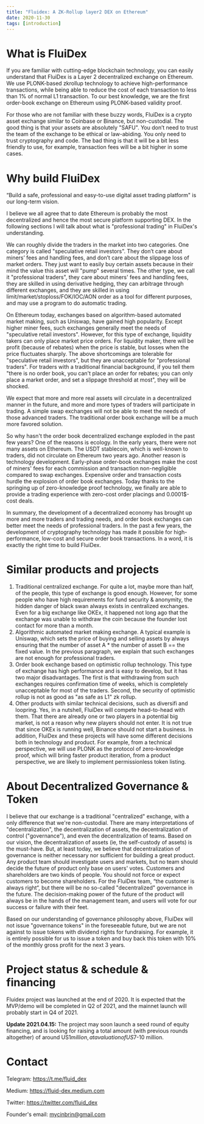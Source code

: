 ```yaml
---
title: "Fluidex: A ZK-Rollup layer2 DEX on Ethereum"
date: 2020-11-30
tags: [introduction]
---
```


# What is FluiDex

If you are familiar with cutting-edge blockchain technology, you can easily understand that FluiDex is a Layer 2 decentralized exchange on Ethereum. We use PLONK-based zkrollup technology to achieve high-performance transactions, while being able to reduce the cost of each transaction to less than 1% of normal L1 transaction. To our best knowledge, we are the first order-book exchange on Ethereum using PLONK-based validity proof.

For those who are not familiar with these buzzy words, FluiDex is a crypto asset exchange similar to Coinbase or Binance, but non-custodial. The good thing is that your assets are absolutely "SAFU". You don’t need to trust the team of the exchange to be ethical or law-abiding. You only need to trust cryptography and code. The bad thing is that it will be a bit less friendly to use, for example, transaction fees will be a bit higher in some cases.

# Why build FluiDex

“Build a safe, professional and easy-to-use digital asset trading platform" is our long-term vision.

I believe we all agree that to date Ethereum is probably the most decentralized and hence the most secure platform supporting DEX. In the following sections I will talk about what is "professional trading" in FluiDex's understanding.

We can roughly divide the traders in the market into two categories. One category is called "speculative retail investors". They don’t care about miners’ fees and handling fees, and don’t care about the slippage loss of market orders. They just want to easily buy certain assets because in their mind the value this asset will "pump" several times. The other type, we call it "professional traders", they care about miners' fees and handling fees, they are skilled in using derivative hedging, they can arbitrage through different exchanges, and they are skilled in using limit/market/stoploss/FOK/IOC/AON order as a tool for different purposes, and may use a program to do automatic trading.

On Ethereum today, exchanges based on algorithm-based automated market making, such as Uniswap, have gained high popularity. Except higher miner fees, such exchanges generally meet the needs of "speculative retail investors". However, for this type of exchange, liquidity takers can only place market price orders. For liquidity maker, there will be profit (because of rebates) when the price is stable, but losses when the price fluctuates sharply. The above shortcomings are tolerable for "speculative retail investors", but they are unacceptable for "professional traders". For traders with a traditional financial background, if you tell them "there is no order book, you can't place an order for rebates; you can only place a market order, and set a slippage threshold at most", they will be shocked.

We expect that more and more real assets will circulate in a decentralized manner in the future, and more and more types of traders will participate in trading. A simple swap exchanges will not be able to meet the needs of those advanced traders. The traditional order book exchange will be a much more favored solution.

So why hasn't the order book decentralized exchange exploded in the past few years? One of the reasons is ecology. In the early years, there were not many assets on Ethereum. The USDT stablecoin, which is well-known to traders, did not circulate on Ethereum two years ago. Another reason is technology development. Early-phase order-book exchanges make the cost of miners' fees for each commission and transaction non-negligible compared to swap exchanges. Expensive order and transaction costs hurdle the explosion of order book exchanges. Today thanks to the springing up of zero-knowledge proof technology, we finally are able to provide a trading experience with zero-cost order placings and 0.0001$-cost deals.

In summary, the development of a decentralized economy has brought up more and more traders and trading needs, and order book exchanges can better meet the needs of professional traders. In the past a few years, the development of cryptography technology has made it possible for high-performance, low-cost and secure order book transactions. In a word, it is exactly the right time to build FluiDex.

# Similar products and projects

1. Traditional centralized exchange. For quite a lot, maybe more than half, of the people, this type of exchange is good enough. However, for some people who have high requirements for fund security & anonymity, the hidden danger of black swan always exists in centralized exchanges. Even for a big exchange like OKEx, it happened not long ago that the exchange was unable to withdraw the coin because the founder lost contact for more than a month.
2. Algorithmic automated market making exchange. A typical example is Uniswap, which sets the price of buying and selling assets by always ensuring that the number of asset A \* the number of asset B == the fixed value. In the previous paragraph, we explain that such exchanges are not enough for professional traders.
3. Order book exchange based on optimistic rollup technology. This type of exchange has high performance and is easy to develop, but it has two major disadvantages. The first is that withdrawing from such exchanges requires confirmation time of weeks, which is completely unacceptable for most of the traders. Second, the security of optimistic rollup is not as good as "as safe as L1" zk rollup.
4. Other products with similar technical decisions, such as diversifi and loopring. Yes, in a nutshell, FluiDex will compete head-to-head with them. That there are already one or two players in a potential big market, is not a reason why new players should not enter. It is not true that since OKEx is running well, Binance should not start a business. In addition, FluiDex and these projects will have some different decisions both in technology and product. For example, from a technical perspective, we will use PLONK as the protocol of zero-knowledge proof, which will bring faster product iteration, from a product perspective, we are likely to implement permissionless token listing.

# About Decentralized Governance & Token

I believe that our exchange is a traditional "centralized" exchange, with a only difference that we're non-custodial. There are many interpretations of "decentralization", the decentralization of assets, the decentralization of control ("governance"), and even the decentralization of teams. Based on our vision, the decentralization of assets (ie, the self-custody of assets) is the must-have. But, at least today, we believe that decentralization of governance is neither necessary nor sufficient for building a great product. Any product team should investigate users and markets, but no team should decide the future of product only base on users' votes. Customers and shareholders are two kinds of people. You should not force or expect customers to become shareholders. For the FluiDex team, “the customer is always right“, but there will be no so-called "decentralized" governance in the future. The decision-making power of the future of the product will always be in the hands of the management team, and users will vote for our success or failure with their feet.

Based on our understanding of governance philosophy above, FluiDex will not issue "governance tokens" in the foreseeable future, but we are not against to issue tokens with dividend rights for fundraising. For example, it is entirely possible for us to issue a token and buy back this token with 10% of the monthly gross profit for the next 3 years.

# Project status & schedule & financing

Fluidex project was launched at the end of 2020. It is expected that the MVP/demo will be completed in Q2 of 2021, and the mainnet launch will probably start in Q4 of 2021.

__Update 2021.04.15:__
The project may soon launch a seed round of equity financing, and is looking for raising a total amount (with previous rounds altogether) of around US$1 million, at a valuation of US$7-10 million.

# Contact

Telegram: <https://t.me/fluid_dex>

Medium: <https://fluid-dex.medium.com>

Twitter: <https://twitter.com/fluid_dex>

Founder's email: mycinbrin@gmail.com
